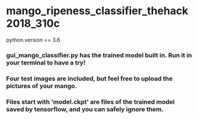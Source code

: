 # mango_ripeness_classifier_thehack2018_310c
<html>
  <head> <a href="hrefhttps://pan.baidu.com/s/1bwgSpsravH2Lv6hEPpd18Q"Demo video></a></head>
<body>python.version == 3.6

<h3>gui_mango_classifier.py has the trained model built in. Run it in your terminal to have a try! </h3>

<h3>Four test images are included, but feel free to upload the pictures of your mango.</h3>

<h3>Files start with 'model.ckpt' are files of the trained model saved by tensorflow, and you can safely ignore them.</h3>
</body>
</html>

